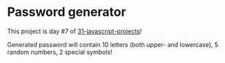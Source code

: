 # Password generator

This project is day #7 of <a href="https://github.com/grigoryan-m/31-javascript-projects.git">31-javascript-projects</a>!

Generated password will contain 10 letters (both upper- and lowercase), 5 random numbers, 2 special symbols!
